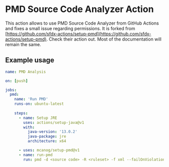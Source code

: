 # PMD Source Code Analyzer Action

This action allows to use PMD Source Code Analyzer from GitHub Actions and fixes a small issue regarding permissions. It is forked from 
[https://github.com/sfdx-actions/setup-pmd](https://github.com/sfdx-actions/setup-pmd). Check their action out. Most of the documentation will remain the same. 

## Example usage

```yaml
name: PMD Analysis

on: [push]

jobs:
  pmd:
    name: 'Run PMD'
    runs-on: ubuntu-latest
    
    steps:
      - name: Setup JRE
        uses: actions/setup-java@v1
        with:
          java-version: '13.0.2'
          java-package: jre
          architecture: x64

      - uses: mcanog/setup-pmd@v1
      - name: run-pmd
        run: pmd -d <source code> -R <ruleset> -f xml --failOnViolation false > report.xml
```